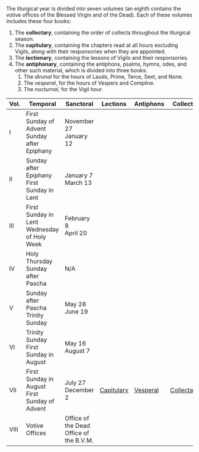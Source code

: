 The liturgical year is divided into seven volumes (an eighth contains the votive offices of the Blessed Virgin and of the Dead). Each of these volumes includes these four books:

1. The **collectary**, containing the order of collects throughout the liturgical season.
2. The **capitulary**, containing the chapters read at all hours excluding Vigils, along with their responsories when they are appointed.
3. The **lectionary**, containing the lessons of Vigils and their responsories.
4. The **antiphonary**, containing the antiphons, psalms, hymns, odes, and other such material, which is divided into three books:
	1. The *dirunal* for the hours of Lauds, Prime, Terce, Sext, and None.
	2. The *vesperal*, for the hours of Vespers and Compline.
	3. The *nocturnal*, for the Vigil hour.

| Vol. | Temporal                                         | Sanctoral                                  | Lections                                                                          | Antiphons                                                                      | Collects                                                                          |
|------|--------------------------------------------------|--------------------------------------------|-----------------------------------------------------------------------------------|--------------------------------------------------------------------------------|-----------------------------------------------------------------------------------|
| I    | First Sunday of Advent<br>Sunday after Epiphany  | November 27<br>January 12                  |                                                                                   |                                                                                |                                                                                   |
| II   | Sunday after Epiphany<br>First Sunday in Lent    | January 7<br>March 13                      |                                                                                   |                                                                                |                                                                                   |
| III  | First Sunday in Lent<br>Wednesday of Holy Week   | February 8<br>April 20                     |                                                                                   |                                                                                |                                                                                   |
| IV   | Holy Thursday<br>Sunday after Pascha             | N/A                                        |                                                                                   |                                                                                |                                                                                   |
| V    | Sunday after Pascha<br>Trinity Sunday            | May 28<br>June 19                          |                                                                                   |                                                                                |                                                                                   |
| VI   | Trinity Sunday<br>First Sunday in August         | May 16<br>August 7                         |                                                                                   |                                                                                |                                                                                   |
| VII  | First Sunday in August<br>First Sunday of Advent | July 27<br>December 2                      | [Capitulary](https://writedan.github.io/divine-office/docs/autumn_capitulary.pdf) | [Vesperal](https://writedan.github.io/divine-office/docs/autumn_vesperale.pdf) | [Collectary](https://writedan.github.io/divine-office/docs/autumn_collectary.pdf) |
| VIII | Votive Offices                                   | Office of the Dead<br>Office of the B.V.M. |                                                                                   |                                                                                |                                                                                   |
